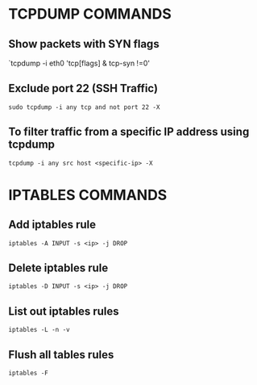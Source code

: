 # **TCPDUMP COMMANDS**

## Show packets with SYN flags
`tcpdump -i eth0 'tcp[flags] & tcp-syn !=0'

## Exclude port 22 (SSH Traffic)
`sudo tcpdump -i any tcp and not port 22 -X`

## To filter traffic from a specific IP address using tcpdump
`tcpdump -i any src host <specific-ip> -X`

# **IPTABLES COMMANDS**

## Add iptables rule
`iptables -A INPUT -s <ip> -j DROP`

## Delete iptables rule
`iptables -D INPUT -s <ip> -j DROP`

## List out iptables rules
`iptables -L -n -v`

## Flush all tables rules
`iptables -F`